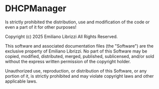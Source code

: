 # DHCPManager
Is strictly prohibited the distribution, use and modification of the code or even a part of it for other purposes!


Copyright (c) 2025 Emiliano Librizzi
All Rights Reserved.

This software and associated documentation files (the "Software") are the exclusive property of Emiliano Librizzi.
No part of this Software may be copied, modified, distributed, merged, published, sublicensed, and/or sold without the express written permission of the copyright holder.

Unauthorized use, reproduction, or distribution of this Software, or any portion of it, is strictly prohibited and may violate copyright laws and other applicable laws.
